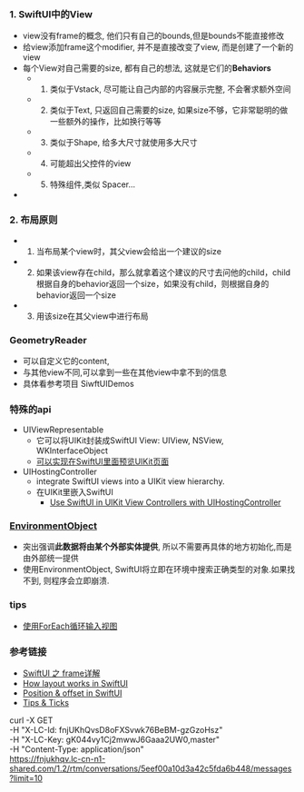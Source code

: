 ### 1. SwiftUI中的View
  - view没有frame的概念, 他们只有自己的bounds,但是bounds不能直接修改
  - 给view添加frame这个modifier, 并不是直接改变了view, 而是创建了一个新的view
  - 每个View对自己需要的size, 都有自己的想法, 这就是它们的**Behaviors**
    - 1. 类似于Vstack, 尽可能让自己内部的内容展示完整, 不会奢求额外空间
    - 2. 类似于Text, 只返回自己需要的size, 如果size不够，它非常聪明的做一些额外的操作，比如换行等等
    - 3. 类似于Shape, 给多大尺寸就使用多大尺寸
    - 4. 可能超出父控件的view
    - 5. 特殊组件,类似 Spacer...
  - 

### 2. 布局原则
  - 1. 当布局某个view时，其父view会给出一个建议的size
  - 2. 如果该view存在child，那么就拿着这个建议的尺寸去问他的child，child根据自身的behavior返回一个size，如果没有child，则根据自身的behavior返回一个size
  - 3. 用该size在其父view中进行布局

### GeometryReader
  - 可以自定义它的content,
  - 与其他view不同,可以拿到一些在其他view中拿不到的信息
  - 具体看参考项目 SiwftUIDemos

### 特殊的api
  - UIViewRepresentable
    - 它可以将UIKit封装成SwiftUI View: UIView, NSView, WKInterfaceObject
    - [可以实现在SwiftUI里面预览UIKit页面](https://juejin.im/post/5dbbdd836fb9a0208a3a7d71)
  - UIHostingController
    - integrate SwiftUI views into a UIKit view hierarchy.
    - 在UIKit里嵌入SwiftUI
      - [Use SwiftUI in UIKit View Controllers with UIHostingController](https://medium.com/@max.codes/use-swiftui-in-uikit-view-controllers-with-uihostingcontroller-8fe68dfc523b)

### [EnvironmentObject](https://cloud.tencent.com/developer/article/1585679)
  - 突出强调**此数据将由某个外部实体提供**, 所以不需要再具体的地方初始化,而是由外部统一提供
  - 使用EnvironmentObject, SwiftUI将立即在环境中搜索正确类型的对象.如果找不到, 则程序会立即崩溃.
### tips
  - [使用ForEach循环输入视图](https://hicc.me/foreach-enumerated/)



### 参考链接
  - [SwiftUI 之 frame详解](https://zhuanlan.zhihu.com/p/148096591)
  - [How layout works in SwiftUI](https://www.hackingwithswift.com/books/ios-swiftui/how-layout-works-in-swiftui)
  - [Position & offset in SwiftUI](https://www.hackingwithswift.com/books/ios-swiftui/absolute-positioning-for-swiftui-views)
  - [Tips & Ticks](https://www.hackingwithswift.com/quick-start/swiftui/swiftui-tips-and-tricks)




curl -X GET \
  -H "X-LC-Id: fnjUKhQvsD8oFXSvwk76BeBM-gzGzoHsz" \
  -H "X-LC-Key: gK044vy1Cj2mwwJ6Gaaa2UW0,master" \
  -H "Content-Type: application/json" \
  https://fnjukhqv.lc-cn-n1-shared.com/1.2/rtm/conversations/5eef00a10d3a42c5fda6b448/messages?limit=10